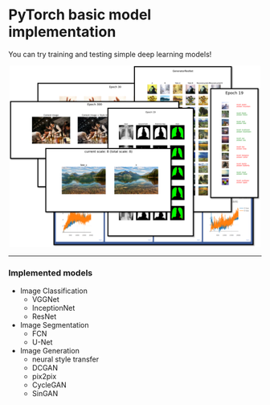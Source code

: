 # PyTorch basic model implementation

You can try training and testing simple deep learning models!

<p align="center">
    <img width="500" src="./IMGS/total.png" alt="Training progress">
</p>

---
### Implemented models
- Image Classification
  - VGGNet
  - InceptionNet
  - ResNet
- Image Segmentation
  - FCN
  - U-Net
- Image Generation
  - neural style transfer
  - DCGAN
  - pix2pix
  - CycleGAN
  - SinGAN
